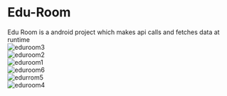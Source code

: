 # Edu-Room

Edu Room is a android project which makes api calls and fetches data at runtime
<br />
![eduroom3](https://user-images.githubusercontent.com/63390046/114768161-24973580-9d86-11eb-9728-ad5138db96f2.jpeg)
<br />
![eduroom2](https://user-images.githubusercontent.com/63390046/114768164-25c86280-9d86-11eb-92ea-965dffbaa791.jpeg)
<br />
![eduroom1](https://user-images.githubusercontent.com/63390046/114768169-2660f900-9d86-11eb-9fbc-8d71dd67711f.jpeg)
<br />
![eduroom6](https://user-images.githubusercontent.com/63390046/114768172-2660f900-9d86-11eb-9363-8566c35c3824.jpeg)
<br />
![edurrom5](https://user-images.githubusercontent.com/63390046/114768176-26f98f80-9d86-11eb-8448-97e39d57c757.jpeg)
<br />
![eduroom4](https://user-images.githubusercontent.com/63390046/114768179-27922600-9d86-11eb-9bf9-71c8be393316.jpeg)
<br />
